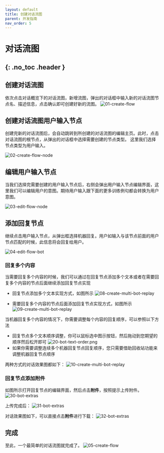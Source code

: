 ```yaml
---
layout: default
title: 创建对话流图
parent: 开发指南
nav_order: 5
---
```


# 对话流图
{: .no_toc .header }
---

## 创建对话流图

依次点击对话概览下的对话流图，新增流图，弹出的对话框中输入新的对话流图节点名、描述信息，点击确认即可创建好新的流图。
![01-create-flow](/assets/images/tutorial/flow/01-create-flow.png)

## 创建对话流图用户输入节点

创建完新的对话流图后，会自动跳转到所创建的对话流图的编辑主页。此时，点击对话流图的根节点，从弹出的对话框中选择需要创建的节点类型。
这里我们选择节点类型为用户输入。

![02-create-flow-node](/assets/images/tutorial/flow/02-create-flow-node.png)

## 编辑用户输入节点

当我们选择完需要创建的用户输入节点后，右侧会弹出用户输入节点编辑界面，这里我们可以编辑用户的意图。期待用户输入跟下面的更多训练例句都会转换为用户意图。

![03-edit-flow-node](/assets/images/tutorial/flow/03-edit-flow-node.png)

## 添加回复节点

继续点击用户输入节点，从弹出框选择机器回复。用户如输入与该节点前面的用户节点匹配的时候，此信息将会回复给用户。

![04-edit-flow-bot](/assets/images/tutorial/flow/04-edit-flow-bot.png)

### 回复多个内容
当需要回复多个内容的时候，我们可以通过在回复节点添加多个文本或者在需要回复多个内容的节点后面继续添加回复节点实现

- 回复节点添加多个文本实现方式，如图所示
  ![08-create-multi-bot-replay](/assets/images/tutorial/flow/08-create-multi-bot-replay.png)

- 需要回复多个内容的节点后面添加回复节点实现方式，如图所示
  ![09-create-multi-bot-replay](/assets/images/tutorial/flow/09-create-multi-bot-replay.png)

当机器回复多个内容的情况下，你需要调整每个内容的回复顺序，可以参照以下方法
- 回复节点多个文本顺序调整，你可以鼠标选中图示按钮，然后拖动到您期望的顺序然后松开即可
![20-bot-text-order.png](/assets/images/tutorial/flow/20-bot-text-order.png)
- 如果你需要调整连续多个机器回复节点回复顺序，您只需要借助回收站功能来调整机器回复节点顺序

两种方式的对话效果图都如下：
![10-create-multi-bot-replay](/assets/images/tutorial/flow/10-multi-bot-replay.png)

### 回复节点添加附件
如图所示打开回复节点的编辑界面，然后点击**附件**，按照提示上传附件。
![30-bot-extras](/assets/images/tutorial/flow/30-bot-extras.png)

上传完成后：
![31-bot-extras](/assets/images/tutorial/flow/31-bot-extras.png)

对话效果图如下，可以直接点击**附件**进行下载：
![32-bot-extras](/assets/images/tutorial/flow/32-bot-extras.png)

## 完成

至此，一个最简单的对话流图就完成了。
![05-create-flow](/assets/images/tutorial/flow/05-create-flow.png)
